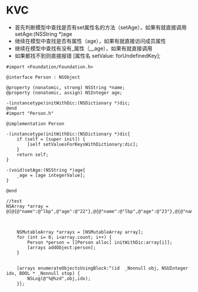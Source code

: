 # KVC

* 首先判断模型中查找是否有set属性名的方法（setAge），如果有就直接调用setAge:\(NSString \*\)age
* 继续在模型中查找是否有属性（age），如果有就直接访问成员属性
* 继续在模型中查找有没有\_属性（\_\_age），如果有就直接调用
* 如果都找不到则直接报错 \[属性名 setValue: forUndefinedKey\];

```
#import <Foundation/Foundation.h>

@interface Person : NSObject

@property (nonatomic, strong) NSString *name;
@property (nonatomic, assign) NSInteger age;

-(instancetype)initWithDic:(NSDictionary *)dic;
@end
#import "Person.h"

@implementation Person

-(instancetype)initWithDic:(NSDictionary *)dic{
    if (self = [super init]) {
        [self setValuesForKeysWithDictionary:dic];
    }
    return self;
}

-(void)setAge:(NSString *)age{
    _age = [age integerValue];
}

@end

//test
NSArray *array = @[@{@"name":@"lbp",@"age":@"22"},@{@"name":@"lbp",@"age":@"23"},@{@"name":@"lbp",@"age":@"24"},@{@"name":@"lbp",@"age":@"25"},@{@"name":@"lbp",@"age":@"26"}];



    NSMutableArray *arrays = [NSMutableArray array];
    for (int i= 0; i<array.count; i++) {
        Person *person = [[Person alloc] initWithDic:array[i]];
        [arrays addObject:person];
    }


    [arrays enumerateObjectsUsingBlock:^(id  _Nonnull obj, NSUInteger idx, BOOL * _Nonnull stop) {
        NSLog(@"%@%zd",obj,idx);
    }];
```



